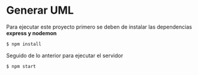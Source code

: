 # Generar UML

Para ejecutar este proyecto primero se deben de instalar las dependencias **express y nodemon**

```bash
$ npm install
```

Seguido de lo anterior para ejecutar el servidor

```bash
$ npm start
```
